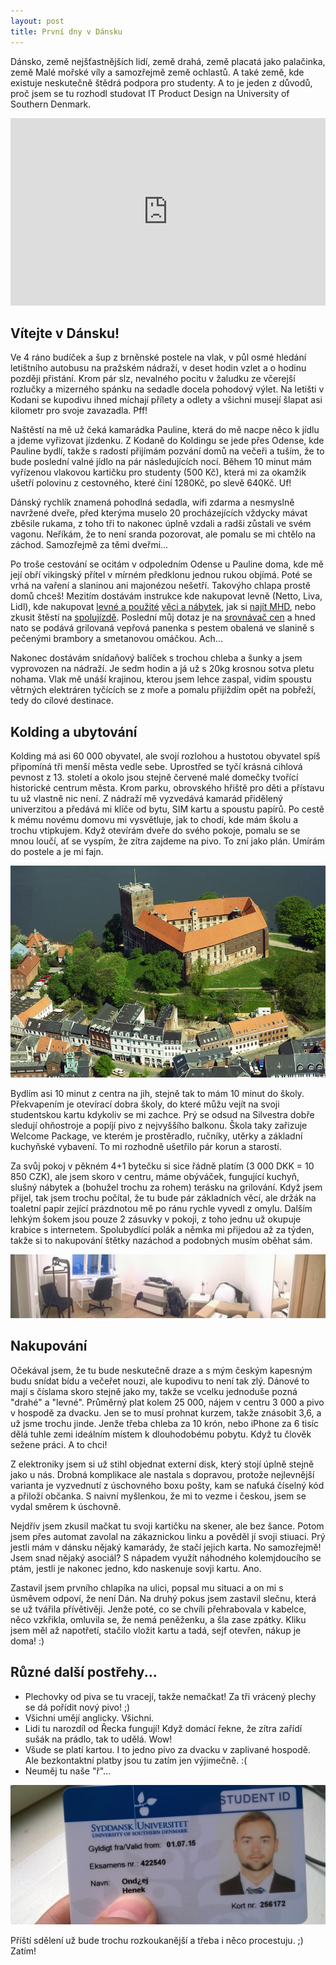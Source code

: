 ```yaml
---
layout: post
title: První dny v Dánsku
---
```


Dánsko, země nejšťastnějších lidí, země drahá, země placatá jako palačinka, země Malé mořské víly a samozřejmě země ochlastů. A také země, kde existuje neskutečně štědrá podpora pro studenty. A to je jeden z důvodů, proč jsem se tu rozhodl studovat IT Product Design na University of Southern Denmark.

<iframe src="https://www.google.com/maps/embed?pb=!1m18!1m12!1m3!1d8515.80384630844!2d9.471380643153125!3d55.484920568086665!2m3!1f0!2f0!3f0!3m2!1i1024!2i768!4f13.1!3m3!1m2!1s0x464c9f7c189ced6b%3A0x4f4caf24c103e092!2sHaderslevvej+22%2C+6000+Kolding!5e1!3m2!1sen!2sdk!4v1439999726220" width="100%" height="300px" frameborder="0" style="border:0" allowfullscreen></iframe>

## Vítejte v Dánsku!

Ve 4 ráno budíček a šup z brněnské postele na vlak, v půl osmé hledání letištního autobusu na pražském nádraží, v deset hodin vzlet a o hodinu později přistání. Krom pár slz, nevalného pocitu v žaludku ze včerejší rozlučky a mizerného spánku na sedadle docela pohodový výlet. Na letišti v Kodani se kupodivu ihned míchají přílety a odlety a všichni musejí šlapat asi kilometr pro svoje zavazadla. Pff!

Naštěstí na mě už čeká kamarádka Pauline, která do mě nacpe něco k jídlu a jdeme vyřizovat jízdenku. Z Kodaně do Koldingu se jede přes Odense, kde Pauline bydlí, takže s radostí přijímám pozvání domů na večeři a tuším, že to bude poslední valné jídlo na pár následujících nocí. Během 10 minut mám vyřízenou vlakovou kartičku pro studenty (500 Kč), která mi za okamžik ušetří polovinu z cestovného, které činí 1280Kč, po slevě 640Kč. Uf!

Dánský rychlík znamená pohodlná sedadla, wifi zdarma a nesmyslně navržené dveře, před kterýma muselo 20 procházejících vždycky mávat zběsile rukama, z toho tři to nakonec úplně vzdali a radši zůstali ve svém vagonu. Neříkám, že to není sranda pozorovat, ale pomalu se mi chtělo na záchod. Samozřejmě za těmi dveřmi...

Po troše cestování se ocitám v odpoledním Odense u Pauline doma, kde mě její obří vikingský přítel v mírném předklonu jednou rukou objímá. Poté se vrhá na vaření a slaninou ani majonézou nešetří. Takovýho chlapa prostě domů chceš! Mezitím dostávám instrukce kde nakupovat levně (Netto, Liva, Lidl), kde nakupovat [levné a použité](http://www.dba.dk) [věci a nábytek](http://www.guloggratis.dk), jak si [najít MHD](http://www.rejseplanen.dk), nebo zkusit štěstí na [spolujízdě](http://www.gomore.dk). Poslední můj dotaz je na [srovnávač cen](http://www.pricerunner.dk) a hned nato se podává grilovaná vepřová panenka s pestem obalená ve slanině s pečenými brambory a smetanovou omáčkou. Ach...

Nakonec dostávám snídaňový balíček s trochou chleba a šunky a jsem vyprovozen na nádraží. Je sedm hodin a já už s 20kg krosnou sotva pletu nohama. Vlak mě unáší krajinou, kterou jsem lehce zaspal, vidím spoustu větrných elektráren tyčících se z moře a pomalu přijíždím opět na pobřeží, tedy do cílové destinace.

## Kolding a ubytování

Kolding má asi 60 000 obyvatel, ale svojí rozlohou a hustotou obyvatel spíš připomíná tři menší města vedle sebe. Uprostřed se tyčí krásná cihlová pevnost z 13. století a okolo jsou stejně červené malé domečky tvořící historické centrum města. Krom parku, obrovského hřiště pro děti a přístavu tu už vlastně nic není. Z nádraží mě vyzvedává kamarád přidělený univerzitou a předává mi klíče od bytu, SIM kartu a spoustu papírů. Po cestě k mému novému domovu mi vysvětluje, jak to chodí, kde mám školu a trochu vtipkujem. Když otevírám dveře do svého pokoje, pomalu se se mnou loučí, ať se vyspím, že zítra zajdeme na pivo. To zní jako plán. Umírám do postele a je mi fajn.

<img src="../images/denmark/koldinghus.jpg" class="img-responsive">

Bydlím asi 10 minut z centra na jih, stejně tak to mám 10 minut do školy. Překvapením je otevírací dobra školy, do které můžu vejít na svoji studentskou kartu kdykoliv se mi zachce. Prý se odsud na Silvestra dobře sledují ohňostroje a popíjí pivo z nejvyššího balkonu. Škola taky zařizuje Welcome Package, ve kterém je prostěradlo, ručníky, utěrky a základní kuchyňské vybavení. To mi rozhodně ušetřilo pár korun a starostí.

Za svůj pokoj v pěkném 4+1 bytečku si sice řádně platím (3 000 DKK = 10 850 CZK), ale jsem skoro v centru, máme obýváček, fungující kuchyň, slušný nábytek a (bohužel trochu za rohem) terásku na grilování. Když jsem přijel, tak jsem trochu počítal, že tu bude pár základních věcí, ale držák na toaletní papír zející prázdnotou mě po ránu rychle vyvedl z omylu. Dalším lehkým šokem jsou pouze 2 zásuvky v pokoji, z toho jednu už okupuje krabice s internetem. Spolubydlící polák a němka mi přijedou až za týden, takže si to nakupování štětky nazáchod a podobných musím oběhat sám. 

<img src="../images/denmark/muj-pokoj.jpg" class="img-responsive">

## Nakupování

Očekával jsem, že tu bude neskutečně draze a s mým českým kapesným budu snídat bídu a večeřet nouzi, ale kupodivu to není tak zlý. Dánové to mají s číslama skoro stejně jako my, takže se vcelku jednoduše pozná "drahé" a "levné". Průměrný plat kolem 25 000, nájem v centru 3 000 a pivo v hospodě za dvacku. Jen se to musí prohnat kurzem, takže znásobit 3,6, a už jsme trochu jinde. Jenže třeba chleba za 10 krón, nebo iPhone za 6 tisíc dělá tuhle zemi ideálním místem k dlouhodobému pobytu. Když tu člověk sežene práci. A to chci!

Z elektroniky jsem si už stihl objednat externí disk, který stojí úplně stejně jako u nás. Drobná komplikace ale nastala s dopravou, protože nejlevnější varianta je vyzvednutí z úschovného boxu pošty, kam se naťuká číselný kód a přiloží občanka. S naivní myšlenkou, že mi to vezme i českou, jsem se vydal směrem k úschovně.

Nejdřív jsem zkusil mačkat tu svoji kartičku na skener, ale bez šance. Potom jsem přes automat zavolal na zákaznickou linku a pověděl jí svoji stiuaci. Prý jestli mám v dánsku nějaký kamarády, že stačí jejich karta. No samozřejmě! Jsem snad nějaký asociál? S nápadem využít náhodného kolemjdoucího se ptám, jestli je nakonec jedno, kdo naskenuje sovji kartu. Ano.

Zastavil jsem prvního chlapíka na ulici, popsal mu situaci a on mi s úsměvem odpoví, že není Dán. Na druhý pokus jsem zastavil slečnu, která se už tvářila přívětivěji. Jenže poté, co se chvíli přehrabovala v kabelce, něco vzkřikla, omluvila se, že nemá peněženku, a šla zase zpátky. Kliku jsem měl až napotřetí, stačilo vložit kartu a tadá, sejf otevřen, nákup je doma! :)

## Různé další postřehy...

- Plechovky od piva se tu vracejí, takže nemačkat! Za tři vrácený plechy se dá pořídit nový pivo! ;)
- Všichni umějí anglicky. Všichni.
- Lidi tu narozdíl od Řecka fungují! Když domácí řekne, že zítra zařídí sušák na prádlo, tak to udělá. Wow!
- Všude se platí kartou. I to jedno pivo za dvacku v zaplivané hospodě. Ale bezkontaktní platby jsou tu zatím jen výjimečně. :(
- Neuměj tu naše "ř"...

<img src="../images/denmark/studentska-karta.jpg" class="img-responsive">

Příští sdělení už bude trochu rozkoukanější a třeba i něco procestuju. ;) Zatím!